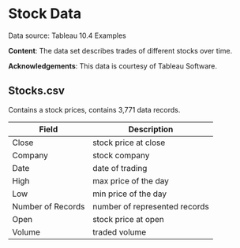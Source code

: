 # Stock Data

Data source: Tableau 10.4 Examples

**Content**: The data set describes trades of different stocks over time.

**Acknowledgements**: This data is courtesy of Tableau Software.

## Stocks.csv

Contains a stock prices, contains 3,771 data records.

| Field | Description |
| -- | -- |
| Close | stock price at close |
| Company | stock company |
| Date | date of trading |
| High | max price of the day |
| Low | min price of the day |
| Number of Records | number of represented records |
| Open | stock price at open |
| Volume | traded volume |